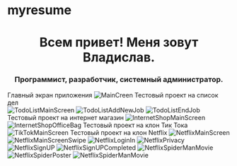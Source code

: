 # myresume

<h1 align="center">Всем привет! Меня зовут Владислав.</h1>
<h3 align="center">Программист, разработчик, системный администратор.</h3>

Главный экран приложения
![MainCreen](screenshotsforgithub/MainScreen.png "MainScreen")
Тестовый проект на список дел\
![TodoListMainScreen](screenshotsforgithub/1.ToDoListMain.png "ToDoList")
![TodoListAddNewJob](screenshotsforgithub/1.ToDoListAddNew.png "ToDoList")
![TodoListEndJob](screenshotsforgithub/1.ToDoListSwipeRightOrLeft.png "ToDoList")
Тестовый проект на интернет магазин
![InternetShopMainScreen](screenshotsforgithub/2.InternetShopMainScreen.png "InternetShop")
![InternetShopOfficeBag](screenshotsforgithub/2.InternetShopOfficeBag.png "InternetShop")
Тестовый проект на клон Тик Тока
![TikTokMainScreen](screenshotsforgithub/3.TikTokMainScreen.png "TikTok")
Тестовый проект на клон Netflix
![NetflixMainScreen](screenshotsforgithub/4.NetflixMainScreen.png "Netflix")
![NetflixMainScreenSwipe](screenshotsforgithub/4.NetflixMainScreenSwipe.png "Netflix")
![NetflixLoginIn](screenshotsforgithub/4.NetflixLoginIn.pngg "Netflix")
![NetflixPrivacy](screenshotsforgithub/4.NetflixPrivacy.png "Netflix")
![NetflixSignUP](screenshotsforgithub/4.NetflixSignUP.png "Netflix")
![NetflixSignUPCompleted](screenshotsforgithub/4.NetflixSignUPCompleted.png "Netflix")
![NetflixSpiderManMovie](screenshotsforgithub/4.NetflixSpiderManMovie.png "Netflix")
![NetflixSpiderPoster](screenshotsforgithub/4.NetflixSpiderManPosterMovie.png "Netflix")
![NetflixSpiderManMovie](screenshotsforgithub/4.NetflixSpiderMainScreen2.png "Netflix")


